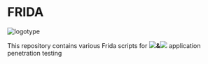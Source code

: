 # FRIDA
![logotype](https://user-images.githubusercontent.com/55582462/165895156-ae08ccdf-7342-4976-bc9f-9c22bb516f27.svg)


This repository contains various Frida scripts for <img src="https://img.shields.io/badge/Android-3DDC84?style=flat&logo=Android&logoColor=white"><strong>&</strong><img src="https://img.shields.io/badge/iOS-000000?style=flat&logo=iOS&logoColor=white"> application penetration testing
  
  
